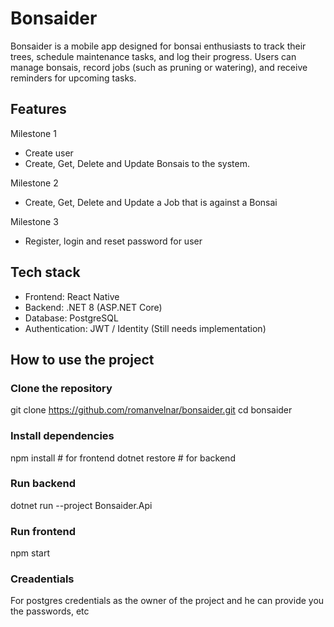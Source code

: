 # Bonsaider
Bonsaider is a mobile app designed for bonsai enthusiasts to track their trees, schedule maintenance tasks, and log their progress. 
Users can manage bonsais, record jobs (such as pruning or watering), and receive reminders for upcoming tasks.

## Features
Milestone 1
- Create user
- Create, Get, Delete and Update Bonsais to the system.

Milestone 2
- Create, Get, Delete and Update a Job that is against a Bonsai

Milestone 3
- Register, login and reset password for user

## Tech stack
- Frontend: React Native
- Backend: .NET 8 (ASP.NET Core)
- Database: PostgreSQL
- Authentication: JWT / Identity (Still needs implementation)

## How to use the project
### Clone the repository
git clone https://github.com/romanvelnar/bonsaider.git
cd bonsaider

### Install dependencies
npm install # for frontend
dotnet restore # for backend

### Run backend
dotnet run --project Bonsaider.Api

### Run frontend
npm start

### Creadentials
For postgres credentials as the owner of the project and he can provide you the passwords, etc


